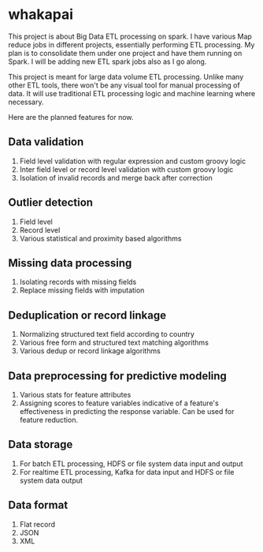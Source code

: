 # whakapai
This project is about Big Data ETL processing on spark. I have various Map reduce jobs in different 
projects, essentially performing ETL processing. My plan is to consolidate them under one 
project and have them running on Spark. I will be adding new ETL spark jobs also as I go along.

This project is meant for large data volume ETL processing. Unlike many other ETL tools, there
won't be any visual tool for manual processing of data. It will use traditional ETL processing logic 
and machine learning where necessary. 

Here are the planned features for now.


## Data validation
1. Field level validation with regular expression and custom groovy logic
2. Inter field level or record level validation with custom groovy logic
3. Isolation of invalid records and merge back after correction

## Outlier detection
1. Field level
2. Record level
3. Various statistical and proximity based algorithms

## Missing data processing
1. Isolating records with missing fields
1. Replace missing fields with imputation

## Deduplication or record linkage
1. Normalizing structured text field according to country
2. Various free form and structured text matching algorithms
3. Various dedup or record linkage algorithms 

## Data preprocessing for predictive modeling
1. Various stats for feature attributes
2. Assigning scores to feature variables indicative of a feature's effectiveness in predicting 
the response variable. Can be used for feature reduction.

## Data storage
1. For batch ETL processing, HDFS or file system data input and output 
2. For realtime ETL processing, Kafka for data input and HDFS or file system data output 

## Data format
1. Flat record
2. JSON
3. XML
